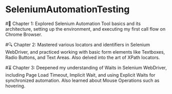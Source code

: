 # SeleniumAutomationTesting


#📘 Chapter 1: 
Explored Selenium Automation Tool basics and its architecture, setting up the environment, and executing my first call flow on Chrome Browser.



#🔍 Chapter 2: 
Mastered various locators and identifiers in Selenium WebDriver, and practiced working with basic form elements like Textboxes, Radio Buttons, and Text Areas. Also delved into the art of XPath locators.



#⏳ Chapter 3: 
Deepened my understanding of Waits in Selenium WebDriver, including Page Load Timeout, Implicit Wait, and using Explicit Waits for synchronized automation. Also learned about Mouse Operations such as hovering.
